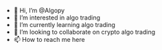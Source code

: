 - 👋 Hi, I’m @Algopy
- 👀 I’m interested in algo trading
- 🌱 I’m currently learning algo trading
- 💞️ I’m looking to collaborate on crypto algo trading
- 📫 How to reach me here

<!---
Algo1y/Algo1y is a ✨ special ✨ repository because its `README.md` (this file) appears on your GitHub profile.
You can click the Preview link to take a look at your changes.
--->
